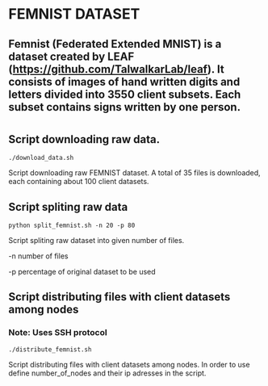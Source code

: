# FEMNIST DATASET

## Femnist (Federated Extended MNIST) is a dataset created by LEAF (https://github.com/TalwalkarLab/leaf). It consists of images of hand written digits and letters divided into 3550 client subsets. Each subset contains signs written by one person.

#

## Script downloading raw data.
`./download_data.sh`

Script downloading raw FEMNIST dataset. A total of 35 files is downloaded, each containing about 100 client datasets.

## Script spliting raw data
`python split_femnist.sh -n 20 -p 80`

Script spliting raw dataset into given number of files.

-n number of files

-p percentage of original dataset to be used


## Script distributing files with client datasets among nodes
### Note: Uses SSH protocol

`./distribute_femnist.sh`

Script distributing files with client datasets among nodes. In order to use define number_of_nodes and their ip adresses in the script.